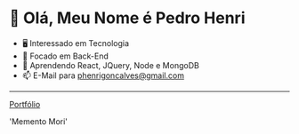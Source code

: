 # 👋 Olá, Meu Nome é Pedro Henri

- 🖥️ Interessado em Tecnologia
- 👀 Focado em Back-End
- 🌱 Aprendendo React, JQuery, Node e MongoDB
- 📫 E-Mail para phenrigoncalves@gmail.com

---

[Portfólio](www.pedrohenri.netlify.com)

'Memento Mori'